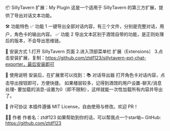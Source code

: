 📦 SillyTavern 扩展：My Plugin
这是一个适用于 SillyTavern 的第三方扩展，提供了导出对话文本功能。

🛠 功能特色
✅ 功能 1 一键导出全部对话内容，有三个文件，分别是完整对话，用户，角色卡的输出内容。
✅ 功能 2 导出文本区别于酒馆自带的功能，是正则处理后的版本，不会导出思维链。

💾 安装方式
1.打开 SillyTavern 页面
2.进入顶部菜单栏 扩展（Extensions）
3.点击安装扩展，复制：https://github.com/ztdf123/sillytavern-ext-chat-exporter，最后安装即可

🔧 使用说明
安装后，在扩展里可以找到：📚 对话导出器
打开角色卡对话内容，点击导出按钮即可，方便快捷。
如果楼层较多，记得到酒馆的用户设置-聊天/消息处理- 要加载的消息-设置为0（即不限制），这样就能一次性加载所有内容并导出了。

📜 许可协议
本插件遵循 MIT License，自由使用与修改。欢迎 PR！

🧑‍💻 作者
作者名：ztdf123
如果帮助到你的话，可以帮我点一个star呦~
GitHub: https://github.com/ztdf123
